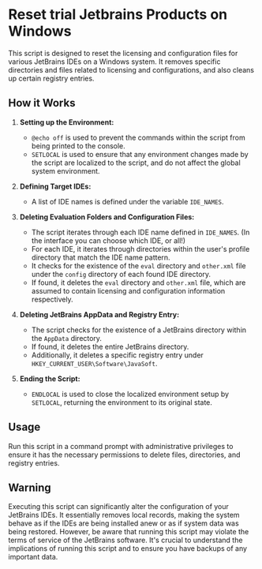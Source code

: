 # Reset trial Jetbrains Products on Windows

This script is designed to reset the licensing and configuration files for various JetBrains IDEs on a Windows system. It removes specific directories and files related to licensing and configurations, and also cleans up certain registry entries.
## How it Works
1. **Setting up the Environment:**
    - `@echo off` is used to prevent the commands within the script from being printed to the console.
    - `SETLOCAL` is used to ensure that any environment changes made by the script are localized to the script, and do not affect the global system environment.

2. **Defining Target IDEs:**
    - A list of IDE names is defined under the variable `IDE_NAMES`.

3. **Deleting Evaluation Folders and Configuration Files:**
    - The script iterates through each IDE name defined in `IDE_NAMES`. (In the interface you can choose which IDE, or all!)
    - For each IDE, it iterates through directories within the user's profile directory that match the IDE name pattern.
    - It checks for the existence of the `eval` directory and `other.xml` file under the `config` directory of each found IDE directory.
    - If found, it deletes the `eval` directory and `other.xml` file, which are assumed to contain licensing and configuration information respectively.

5. **Deleting JetBrains AppData and Registry Entry:**
    - The script checks for the existence of a JetBrains directory within the `AppData` directory.
    - If found, it deletes the entire JetBrains directory.
    - Additionally, it deletes a specific registry entry under `HKEY_CURRENT_USER\Software\JavaSoft`.

6. **Ending the Script:**
    - `ENDLOCAL` is used to close the localized environment setup by `SETLOCAL`, returning the environment to its original state.

## Usage
Run this script in a command prompt with administrative privileges to ensure it has the necessary permissions to delete files, directories, and registry entries.

## Warning
Executing this script can significantly alter the configuration of your JetBrains IDEs. It essentially removes local records, making the system behave as if the IDEs are being installed anew or as if system data was being restored. However, be aware that running this script may violate the terms of service of the JetBrains software. It's crucial to understand the implications of running this script and to ensure you have backups of any important data.
